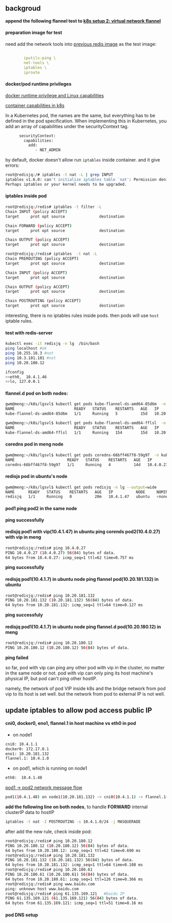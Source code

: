 

## backgroud

**append the following flannel test to [k8s setup 2: virtual network flannel](https://zjli2013.github.io/)**

#### preparation image for test 


need add the network tools into [previous redis image]() as the test image:

```yml

        iputils-ping \ 
        net-tools \ 
        iptables \
        iproute 

```



#### docker/pod runtime privileges


[docker runtime privilege and Linux capabilities](https://docs.docker.com/engine/reference/run/#runtime-privilege-and-linux-capabilities)


[container capabilities in k8s](https://www.weave.works/blog/container-capabilities-kubernetes/)

In a Kubernetes pod, the names are the same, but everything has to be defined in the pod specification. When implementing this in Kubernetes, you add an array of capabilities under the securityContext tag.


```xml
      securityContext:
        capabilities:
          add:
             - NET_ADMIN
```

by default, docker doesn't allow run `iptables` inside container. and it give errors:

```sh
root@redisjq:/# iptables -t nat -L | grep INPUT 
iptables v1.6.0: can't initialize iptables table `nat': Permission denied (you must be root)
Perhaps iptables or your kernel needs to be upgraded.
```


#### iptables inside pod

```sh
root@redisjq:/redis# iptables -t filter -L 
Chain INPUT (policy ACCEPT)
target     prot opt source               destination         

Chain FORWARD (policy ACCEPT)
target     prot opt source               destination         

Chain OUTPUT (policy ACCEPT)
target     prot opt source               destination  

root@redisjq:/redis# iptables  -t nat -L 
Chain PREROUTING (policy ACCEPT)
target     prot opt source               destination         

Chain INPUT (policy ACCEPT)
target     prot opt source               destination         

Chain OUTPUT (policy ACCEPT)
target     prot opt source               destination         

Chain POSTROUTING (policy ACCEPT)
target     prot opt source               destination 
```

interesting, there is no iptables rules inside pods. then pods will use `host` iptable rules. 


#### test with redis-server 


```sh
kubectl exec -it redisjq -n lg  /bin/bash
ping localhost #ok
ping 10.255.18.3 #not 
ping 10.3.101.101 #not
ping 10.20.180.12 

ifconfig 
>>eth0,  10.4.1.46
>>lo, 127.0.0.1

```






#### flannel.d pod on both  nodes:

```sh
gwm@meng:~/k8s/lgsvl$ kubectl get pods kube-flannel-ds-amd64-85d6m  -n kube-system --output=wide
NAME                          READY   STATUS    RESTARTS   AGE   IP             NODE   NOMINATED NODE   READINESS GATES
kube-flannel-ds-amd64-85d6m   1/1     Running   5          15d   10.20.180.12   meng   <none>           <none>

gwm@meng:~/k8s/lgsvl$ kubectl get pods kube-flannel-ds-amd64-fflsl  -n kube-system --output=wide
NAME                          READY   STATUS    RESTARTS   AGE   IP              NODE     NOMINATED NODE   READINESS GATES
kube-flannel-ds-amd64-fflsl   1/1     Running   154        15d   10.20.181.132   ubuntu   <none>           <none>
```

#### coredns pod in meng node 

```sh 
gwm@meng:~/k8s/lgsvl$ kubectl get pods coredns-66bff467f8-59g97  -n kube-system --output=wide
NAME                       READY   STATUS    RESTARTS   AGE   IP          NODE   NOMINATED NODE   READINESS GATES
coredns-66bff467f8-59g97   1/1     Running   4          14d   10.4.0.27   meng   <none>           <none>
```

#### redisjs pod in ubuntu's node 

```sh
gwm@meng:~/k8s/lgsvl$ kubectl get pods redisjq -n lg --output=wide 
NAME      READY   STATUS    RESTARTS   AGE   IP          NODE     NOMINATED NODE   READINESS GATES
redisjq   1/1     Running   0          20m   10.4.1.47   ubuntu   <none>           <none>
``` 


#### pod1 ping pod2 in the same node 

**ping successfully**

#### redisjq pod1 with vip(10.4.1.47) in ubuntu ping corends pod2(10.4.0.27) with vip in meng

```sh
root@redisjq:/redis# ping 10.4.0.27 
PING 10.4.0.27 (10.4.0.27) 56(84) bytes of data.
64 bytes from 10.4.0.27: icmp_seq=1 ttl=62 time=0.757 ms
```

**ping successfully**


#### redisjq pod1(10.4.1.7) in ubuntu node ping flannel pod(10.20.181.132) in ubuntu 

```sh
root@redisjq:/redis# ping 10.20.181.132
PING 10.20.181.132 (10.20.181.132) 56(84) bytes of data.
64 bytes from 10.20.181.132: icmp_seq=1 ttl=64 time=0.127 ms
```

**ping successfuly**


#### redisjq pod1(10.4.1.7) in ubuntu node ping flannel.d pod(10.20.180.12) in meng

```sh
root@redisjq:/redis# ping 10.20.180.12 
PING 10.20.180.12 (10.20.180.12) 56(84) bytes of data. 
```

**ping failed** 



so far, pod with vip can ping any other pod with vip in the cluster, no matter in the same node or not.  pod with vip can only ping its host machine's physical IP, but pod can't ping other hostIP.

namely, the network of pod VIP inside k8s and the bridge network from pod vip to its host is set well. but the network from pod to external IP is not well.

## update iptables to allow pod access public IP 

#### cni0, docker0, eno1, flannel.1 in host machine vs eth0 in pod  

* on node1 

```sh
cni0: 10.4.1.1
docker0: 172.17.0.1
eno1: 10.20.181.132
flannel.1: 10.4.1.0
```

* on pod1, which is running on node1

```sh
eth0:  10.4.1.48
```

[pod1 -> pod2 network message flow](https://www.centos.bz/2017/06/k8s-flannel-network/)

```sh
pod1(10.4.1.48) on node1(10.20.181.132) -> cni0(10.4.1.1) -> flannel.1(10.4.1.0) -> kube-flannel on node1(10.20.181.132) -> kube-flannel on node2(10.20.180.12) -> flannel.1 on node2 -> cni0 on node2 -> pod2(10.4.1.46) on node2
```

**add the following line on both nodes**, to handle **FORWARD** internal clusterIP data to hostIP 

```sh
iptables -t nat -I POSTROUTING -s 10.4.1.0/24 -j MASQUERADE
```


after add the new rule, check inside pod:

```sh
root@redisjq:/redis# ping 10.20.180.12 
PING 10.20.180.12 (10.20.180.12) 56(84) bytes of data.
64 bytes from 10.20.180.12: icmp_seq=1 ttl=62 time=0.690 ms
root@redisjq:/redis# ping 10.20.181.132
PING 10.20.181.132 (10.20.181.132) 56(84) bytes of data.
64 bytes from 10.20.181.132: icmp_seq=1 ttl=64 time=0.108 ms
root@redisjq:/redis# ping 10.20.180.61 
PING 10.20.180.61 (10.20.180.61) 56(84) bytes of data.
64 bytes from 10.20.180.61: icmp_seq=1 ttl=126 time=0.366 ms
root@redisjq:/redis# ping www.baidu.com
ping: unknown host www.baidu.com
root@redisjq:/redis# ping 61.135.169.121   #baidu IP
PING 61.135.169.121 (61.135.169.121) 56(84) bytes of data.
64 bytes from 61.135.169.121: icmp_seq=1 ttl=51 time=8.16 ms

```


#### pod DNS setup









